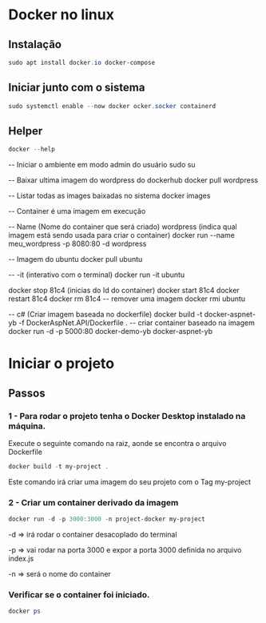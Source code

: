 # Docker no linux

## Instalação 
```powershell
sudo apt install docker.io docker-compose
```

## Iniciar junto com o sistema
```powershell
sudo systemctl enable --now docker ocker.socker containerd
```

## Helper
```powershell
docker --help
```
-- Iniciar o ambiente em modo admin do usuário
sudo su

-- Baixar ultima imagem do wordpress do dockerhub
docker pull wordpress

-- Listar todas as images baixadas no sistema
docker images

-- Container é uma imagem em execução

-- Name (Nome do container que será criado) wordpress (indica qual imagem está sendo usada para criar o container)
docker run --name meu_wordpress -p 8080:80 -d wordpress

-- Imagem do ubuntu
docker pull ubuntu

-- -it (interativo com o terminal)
docker run -it ubuntu

docker stop 81c4 (inicias do Id do container)
docker start 81c4
docker restart 81c4
docker rm 81c4
-- remover uma imagem
docker rmi ubuntu

-- c# (Criar imagem baseada no dockerfile)
docker build -t docker-aspnet-yb -f DockerAspNet.API/Dockerfile .
-- criar container baseado na imagem
docker run -d -p 5000:80 docker-demo-yb docker-aspnet-yb


# Iniciar o projeto

## Passos

### 1 - Para rodar o projeto tenha o Docker Desktop instalado na máquina.
Execute o seguinte comando na raiz, aonde se encontra o arquivo Dockerfile
``` powershell
docker build -t my-project .
```
Este comando irá criar uma imagem do seu projeto com o Tag my-project

### 2 - Criar um container derivado da imagem

``` powershell
docker run -d -p 3000:3000 -n project-docker my-project
```

-d => irá rodar o container desacoplado do terminal

-p => vai rodar na porta 3000 e expor a porta 3000 definida no arquivo index.js

-n => será o nome do container

### Verificar se o container foi iniciado.

``` powershell
docker ps
```

